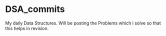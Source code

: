# DSA_commits
My daily Data Structures.
Will be posting the Problems which i solve so that this helps in revision.
